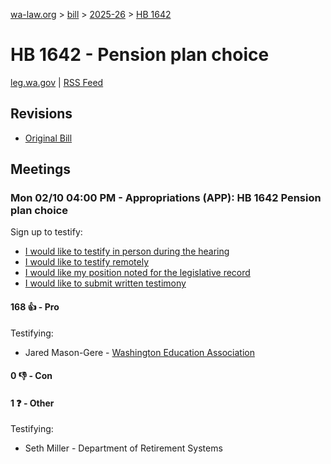 [wa-law.org](/) > [bill](/bill/) > [2025-26](/bill/2025-26/) > [HB 1642](/bill/2025-26/hb/1642/)

# HB 1642 - Pension plan choice
[leg.wa.gov](https://app.leg.wa.gov/billsummary?BillNumber=1642&Year=2025&Initiative=false) | [RSS Feed](./rss.xml)

## Revisions
* [Original Bill](1/)

## Meetings
### Mon 02/10 04:00 PM - Appropriations (APP): HB 1642 Pension plan choice
Sign up to testify:
* [I would like to testify in person during the hearing](https://app.leg.wa.gov/csi/Testifier/Add?chamber=House&mId=32772&aId=163312&caId=25536&tId=1)
* [I would like to testify remotely](https://app.leg.wa.gov/csi/Testifier/Add?chamber=House&mId=32772&aId=163312&caId=25536&tId=2)
* [I would like my position noted for the legislative record](https://app.leg.wa.gov/csi/Testifier/Add?chamber=House&mId=32772&aId=163312&caId=25536&tId=3)
* [I would like to submit written testimony](https://app.leg.wa.gov/csi/Testifier/Add?chamber=House&mId=32772&aId=163312&caId=25536&tId=4)

#### 168 👍 - Pro
Testifying:
* Jared Mason-Gere - [Washington Education Association](/org/washington_education_association/)

#### 0 👎 - Con

#### 1 ❓ - Other
Testifying:
* Seth Miller - Department of Retirement Systems
